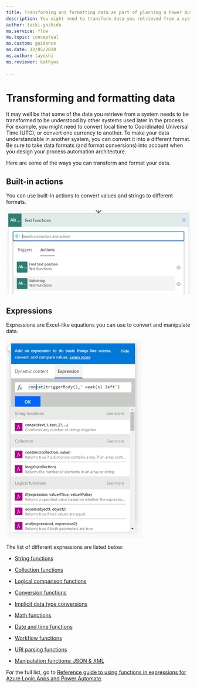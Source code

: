 ```yaml
---
title: Transforming and formatting data as part of planning a Power Automate project | Microsoft Docs
description: You might need to transform data you retrieved from a system to be usable by other systems later in the process. This article explains the different methods you can use.
author: taiki-yoshida
ms.service: flow
ms.topic: conceptual
ms.custom: guidance
ms.date: 12/05/2020
ms.author: tayoshi
ms.reviewer: kathyos

---
```


# Transforming and formatting data

It may well be that some of the data you retrieve from a system needs to be transformed
to be understood by other systems used later in the process. For
example, you might need to convert local time to Coordinated Universal Time (UTC), or convert one currency
to another. To make your data understandable in another system, you can
convert it into a different format. Be sure to take data formats (and format conversions) into
account when you design your process automation architecture.<!--note from editor: Suggested.--><!--tayoshi:Looks good, thanks-->

Here are some of the ways you can transform and format your data.

## Built-in actions

You can use built-in actions to convert values and strings to different formats.

![Built-in actions for text](media/text-function.png "Built-in actions for text")

## Expressions

Expressions are Excel-like equations you can use to convert and manipulate data. 

![Example of concatenating strings by using expression](media/using-expressions.png "Example of concatenating strings with expression")

The list of different expressions are listed below:

-   [String functions](https://docs.microsoft.com/azure/logic-apps/workflow-definition-language-functions-reference#string-functions)

-   [Collection functions](https://docs.microsoft.com/azure/logic-apps/workflow-definition-language-functions-reference#collection-functions)

-   [Logical comparison functions](https://docs.microsoft.com/azure/logic-apps/workflow-definition-language-functions-reference#logical-comparison-functions)

-   [Conversion functions](https://docs.microsoft.com/azure/logic-apps/workflow-definition-language-functions-reference#conversion-functions)

-   [Implicit data type conversions](https://docs.microsoft.com/azure/logic-apps/workflow-definition-language-functions-reference#implicit-data-type-conversions)

-   [Math functions](https://docs.microsoft.com/azure/logic-apps/workflow-definition-language-functions-reference#math-functions)

-   [Date and time functions](https://docs.microsoft.com/azure/logic-apps/workflow-definition-language-functions-reference#date-and-time-functions)

-   [Workflow functions](https://docs.microsoft.com/azure/logic-apps/workflow-definition-language-functions-reference#workflow-functions)

-   [URI parsing functions](https://docs.microsoft.com/azure/logic-apps/workflow-definition-language-functions-reference#uri-parsing-functions)

-   [Manipulation functions: JSON & XML](https://docs.microsoft.com/azure/logic-apps/workflow-definition-language-functions-reference#manipulation-functions-json--xml)

For the full list, go to [Reference guide to using functions in expressions for Azure Logic Apps and Power Automate](https://docs.microsoft.com/azure/logic-apps/workflow-definition-language-functions-reference).
